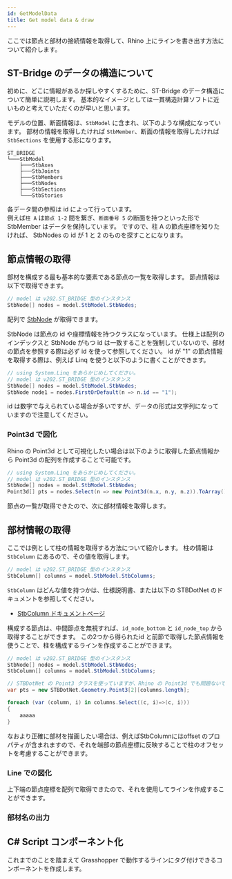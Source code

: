```yaml
---
id: GetModelData
title: Get model data & draw
---
```


ここでは節点と部材の接続情報を取得して、Rhino 上にラインを書き出す方法について紹介します。

## ST-Bridge のデータの構造について

初めに、どこに情報があるか探しやすくするために、ST-Bridge のデータ構造について簡単に説明します。
基本的なイメージとしては一貫構造計算ソフトに近いものと考えていただくのが早いと思います。

モデルの位置、断面情報は、`StbModel` に含まれ、以下のような構成になっています。
部材の情報を取得したければ `StbMember`、断面の情報を取得したければ `StbSections` を使用する形になります。

```
ST_BRIDGE
└───StbModel
    ├───StbAxes
    ├───StbJoints
    ├───StbMembers
    ├───StbNodes
    ├───StbSections
    └───StbStories
```

各データ間の参照は id によって行っています。  
例えば`柱 A` は`節点 1-2` 間を繋ぎ、`断面番号 5` の断面を持つといった形で StbMember はデータを保持しています。
ですので、柱 A の節点座標を知りたければ、 StbNodes の id が 1 と 2 のものを探すことになります。

## 節点情報の取得

部材を構成する最も基本的な要素である節点の一覧を取得します。
節点情報は以下で取得できます。

```cs
// model は v202.ST_BRIDGE 型のインスタンス
StbNode[] nodes = model.StbModel.StbNodes;
```

配列で [StbNode](https://hiron.dev/STBDotNet/docs/STBDotNet.v202.StbNode.html) が取得できます。

StbNode は節点の id や座標情報を持つクラスになっています。
仕様上は配列のインデックスと StbNode がもつ id は一致することを強制していないので、部材の節点を参照する際は必ず id を使って参照してください。
id が "1" の節点情報を取得する際は、例えば Linq を使うと以下のように書くことができます。

```cs {1,4}
// using System.Linq をあらかじめしてください。
// model は v202.ST_BRIDGE 型のインスタンス
StbNode[] nodes = model.StbModel.StbNodes;
StbNode node1 = nodes.FirstOrDefault(n => n.id == "1");
```

id は数字で与えられている場合が多いですが、データの形式は文字列になっていますので注意してください。

### Point3d で図化

Rhino の Point3d として可視化したい場合は以下のように取得した節点情報から Point3d の配列を作成することで可能です。

```cs {4}
// using System.Linq をあらかじめしてください。
// model は v202.ST_BRIDGE 型のインスタンス
StbNode[] nodes = model.StbModel.StbNodes;
Point3d[] pts = nodes.Select(n => new Point3d(n.x, n.y, n.z)).ToArray();
```

節点の一覧が取得できたので、次に部材情報を取得します。

## 部材情報の取得

ここでは例として柱の情報を取得する方法について紹介します。
柱の情報は `StbColumn` にあるので、その値を取得します。

```cs
// model は v202.ST_BRIDGE 型のインスタンス
StbColumn[] columns = model.StbModel.StbColumns;
```

`StbColumn` はどんな値を持つかは、仕様説明書、または以下の STBDotNet のドキュメントを参照してください。

- [StbColumn ドキュメントページ](https://hiron.dev/STBDotNet/docs/STBDotNet.v202.StbColumn.html)

構成する節点は、中間節点を無視すれば、`id_node_bottom` と `id_node_top` から取得することができます。
この2つから得られたid と前節で取得した節点情報を使うことで、柱を構成するラインを作成することができます。

```cs
// model は v202.ST_BRIDGE 型のインスタンス
StbNode[] nodes = model.StbModel.StbNodes;
StbColumn[] columns = model.StbModel.StbColumns;

// STBDotNet の Point3 クラスを使っていますが、Rhino の Point3d でも問題ないです。
var pts = new STBDotNet.Geometry.Point3[2][columns.length];

foreach (var (column, i) in columns.Select((c, i)=>(c, i)))
{
    aaaaa
}
```

なおより正確に部材を描画したい場合は、例えばStbColumnにはoffset のプロパティが含まれますので、それを端部の節点座標に反映することで柱のオフセットを考慮することができます。

### Line での図化

上下端の節点座標を配列で取得できたので、それを使用してラインを作成することができます。

### 部材名の出力

## C# Script コンポーネント化

これまでのことを踏まえて Grasshopper で動作するラインにタグ付けできるコンポーネントを作成します。
